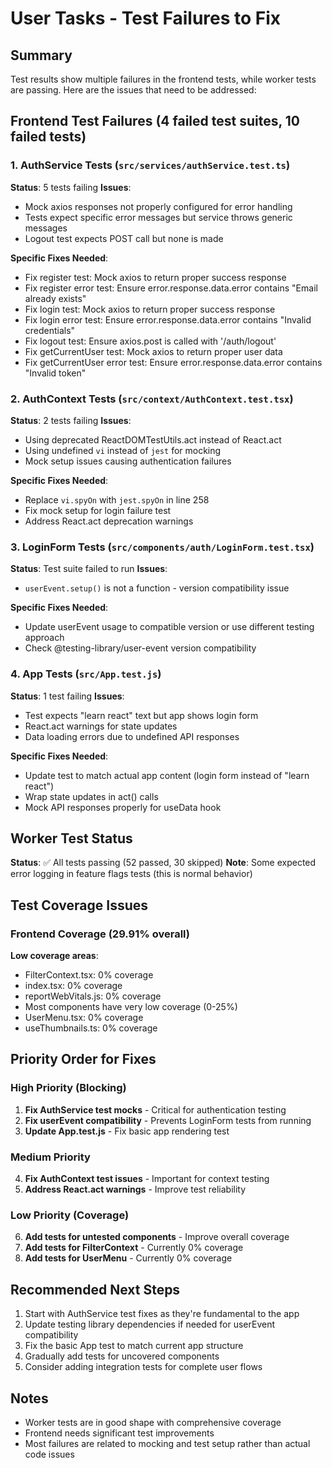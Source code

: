 # User Tasks - Test Failures to Fix

## Summary
Test results show multiple failures in the frontend tests, while worker tests are passing. Here are the issues that need to be addressed:

## Frontend Test Failures (4 failed test suites, 10 failed tests)

### 1. AuthService Tests (`src/services/authService.test.ts`)
**Status**: 5 tests failing
**Issues**:
- Mock axios responses not properly configured for error handling
- Tests expect specific error messages but service throws generic messages
- Logout test expects POST call but none is made

**Specific Fixes Needed**:
- Fix register test: Mock axios to return proper success response
- Fix register error test: Ensure error.response.data.error contains "Email already exists"
- Fix login test: Mock axios to return proper success response  
- Fix login error test: Ensure error.response.data.error contains "Invalid credentials"
- Fix logout test: Ensure axios.post is called with '/auth/logout'
- Fix getCurrentUser test: Mock axios to return proper user data
- Fix getCurrentUser error test: Ensure error.response.data.error contains "Invalid token"

### 2. AuthContext Tests (`src/context/AuthContext.test.tsx`)
**Status**: 2 tests failing
**Issues**:
- Using deprecated ReactDOMTestUtils.act instead of React.act
- Using undefined `vi` instead of `jest` for mocking
- Mock setup issues causing authentication failures

**Specific Fixes Needed**:
- Replace `vi.spyOn` with `jest.spyOn` in line 258
- Fix mock setup for login failure test
- Address React.act deprecation warnings

### 3. LoginForm Tests (`src/components/auth/LoginForm.test.tsx`)
**Status**: Test suite failed to run
**Issues**:
- `userEvent.setup()` is not a function - version compatibility issue

**Specific Fixes Needed**:
- Update userEvent usage to compatible version or use different testing approach
- Check @testing-library/user-event version compatibility

### 4. App Tests (`src/App.test.js`)
**Status**: 1 test failing
**Issues**:
- Test expects "learn react" text but app shows login form
- React.act warnings for state updates
- Data loading errors due to undefined API responses

**Specific Fixes Needed**:
- Update test to match actual app content (login form instead of "learn react")
- Wrap state updates in act() calls
- Mock API responses properly for useData hook

## Worker Test Status
**Status**: ✅ All tests passing (52 passed, 30 skipped)
**Note**: Some expected error logging in feature flags tests (this is normal behavior)

## Test Coverage Issues

### Frontend Coverage (29.91% overall)
**Low coverage areas**:
- FilterContext.tsx: 0% coverage
- index.tsx: 0% coverage  
- reportWebVitals.js: 0% coverage
- Most components have very low coverage (0-25%)
- UserMenu.tsx: 0% coverage
- useThumbnails.ts: 0% coverage

## Priority Order for Fixes

### High Priority (Blocking)
1. **Fix AuthService test mocks** - Critical for authentication testing
2. **Fix userEvent compatibility** - Prevents LoginForm tests from running
3. **Update App.test.js** - Fix basic app rendering test

### Medium Priority  
4. **Fix AuthContext test issues** - Important for context testing
5. **Address React.act warnings** - Improve test reliability

### Low Priority (Coverage)
6. **Add tests for untested components** - Improve overall coverage
7. **Add tests for FilterContext** - Currently 0% coverage
8. **Add tests for UserMenu** - Currently 0% coverage

## Recommended Next Steps

1. Start with AuthService test fixes as they're fundamental to the app
2. Update testing library dependencies if needed for userEvent compatibility
3. Fix the basic App test to match current app structure
4. Gradually add tests for uncovered components
5. Consider adding integration tests for complete user flows

## Notes
- Worker tests are in good shape with comprehensive coverage
- Frontend needs significant test improvements
- Most failures are related to mocking and test setup rather than actual code issues
